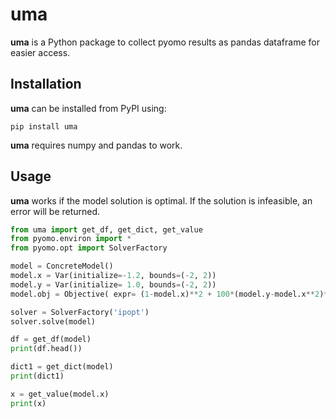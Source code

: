 # uma
**uma** is a Python package to collect pyomo results as pandas dataframe for easier access.

## Installation
**uma** can be installed from PyPI using:

```
pip install uma
```
**uma** requires numpy and pandas to work.

## Usage
**uma** works if the model solution is optimal. If the solution is infeasible, an error will be returned.

```python
from uma import get_df, get_dict, get_value
from pyomo.environ import * 
from pyomo.opt import SolverFactory

model = ConcreteModel() 
model.x = Var(initialize=-1.2, bounds=(-2, 2))
model.y = Var(initialize= 1.0, bounds=(-2, 2))
model.obj = Objective( expr= (1-model.x)**2 + 100*(model.y-model.x**2)**2, sense= minimize)

solver = SolverFactory('ipopt')
solver.solve(model)

df = get_df(model)
print(df.head())

dict1 = get_dict(model)
print(dict1)

x = get_value(model.x)
print(x)
```

